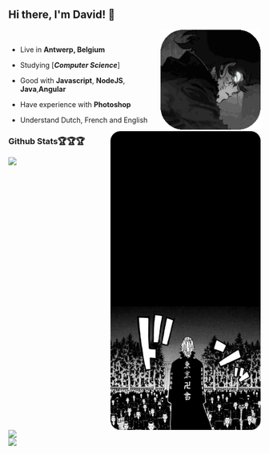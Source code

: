 ## Hi there, I'm David! 👋
<div>
 
<img src="gifpf.gif.gif" align="right" width="200" />

<br/>
 
- Live in **Antwerp, Belgium**

- Studying [***Computer Science***]

- Good with **Javascript**, **NodeJS**, **Java**,**Angular**

- Have experience with **Photoshop**


- Understand Dutch, French and English
  </p>

<img src="tokyo-rounded.png" width="300" align="right" />



  
### Github Stats🏆🏆🏆
 

<img align="left" width="400" src="https://github-readme-stats.vercel.app/api?username=daviddierckx&show_icons=true&theme=apprentice&show_icons=true&count_private=true" />

<img align="left" width="400" src="https://github-readme-stats.vercel.app/api/top-langs/?username=daviddierckx&hide='html, jupyter notebook',php&theme=apprentice&langs_count=6" />


<img align="" width="400" src="https://github-readme-streak-stats.herokuapp.com/?user=daviddierckx&theme=dark" />
</div>





 
